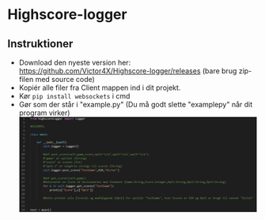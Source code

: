 # Highscore-logger

## Instruktioner
* Download den nyeste version her: https://github.com/Victor4X/Highscore-logger/releases (bare brug zip-filen med source code)
* Kopiér alle filer fra Client mappen ind i dit projekt.
* Kør `pip install websockets` i cmd
* Gør som der står i "example.py" (Du må godt slette "examplepy" når dit program virker)
![Alt text](Billede_til_readme.png?raw=true "Eksempel")
